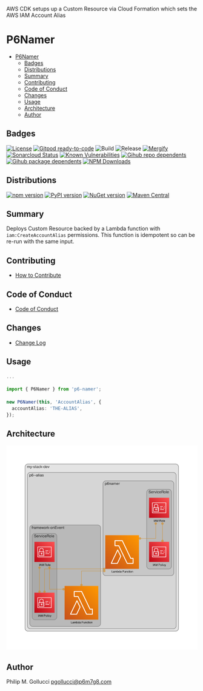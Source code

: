 AWS CDK setups up a Custom Resource via Cloud Formation which sets
the AWS IAM Account Alias

# P6Namer
- [P6Namer](#p6namer)
  - [Badges](#badges)
  - [Distributions](#distributions)
  - [Summary](#summary)
  - [Contributing](#contributing)
  - [Code of Conduct](#code-of-conduct)
  - [Changes](#changes)
  - [Usage](#usage)
  - [Architecture](#architecture)
  - [Author](#author)
## Badges

[![License](https://img.shields.io/badge/License-Apache%202.0-yellowgreen.svg)](https://opensource.org/licenses/Apache-2.0)
[![Gitpod ready-to-code](https://img.shields.io/badge/Gitpod-ready--to--code-blue?logo=gitpod)](https://gitpod.io/#https://github.com/p6m7g8/p6-namer)
![Build](https://github.com/p6m7g8/p6-namer/workflows/Build/badge.svg)
![Release](https://github.com/p6m7g8/p6-namer/workflows/Release/badge.svg)
[![Mergify](https://img.shields.io/endpoint.svg?url=https://gh.mergify.io/badges/p6m7g8/p6-namer/&style=flat)](https://mergify.io)
[![Sonarcloud Status](https://sonarcloud.io/api/project_badges/measure?project=p6m7g8_p6-namer&metric=alert_status)](https://sonarcloud.io/dashboard?id=p6m7g8_p6-namer)
[![Known Vulnerabilities](https://snyk.io/test/github/p6m7g8/p6-namer/badge.svg?targetFile=package.json)](https://snyk.io/test/github/p6m7g8/p6-namer?targetFile=package.json)
[![Gihub repo dependents](https://badgen.net/github/dependents-repo/p6m7g8/p6-namer)](https://github.com/p6m7g8/p6-namer/network/dependents?dependent_type=REPOSITORY)
[![Gihub package dependents](https://badgen.net/github/dependents-pkg/p6m7g8/p6-namer)](https://github.com/p6m7g8/p6-namer/network/dependents?dependent_type=PACKAGE)
[![NPM Downloads](https://img.shields.io/npm/dw/p6-namer)](https://img.shields.io/npm/dw/p6-namer)

## Distributions

[![npm version](https://badge.fury.io/js/p6-namer.svg)](https://badge.fury.io/js/p6-namer)
[![PyPI version](https://badge.fury.io/py/p6-namer.svg)](https://badge.fury.io/py/p6-namer)
[![NuGet version](https://badge.fury.io/nu/P6m7g8.P6Namer.svg)](https://badge.fury.io/nu/P6m7g8.P6Namer)
[![Maven Central](https://maven-badges.herokuapp.com/maven-central/com.github.p6m7g8/p6-namer/badge.svg)](https://maven-badges.herokuapp.com/maven-central/com.github.p6m7g8/p6-namer)

## Summary

Deploys Custom Resource backed by a Lambda function with `iam:CreateAccountAlias` permissions.
This function is idempotent so can be re-run with the same input.

## Contributing

- [How to Contribute](CONTRIBUTING.md)

## Code of Conduct

- [Code of Conduct](CODE_OF_CONDUCT.md)

## Changes

- [Change Log](CHANGELOG.md)

## Usage
```ts
...

import { P6Namer } from 'p6-namer';

new P6Namer(this, 'AccountAlias', {
  accountAlias: 'THE-ALIAS',
});
```

## Architecture

![./assets/diagram.png](./assets/diagram.png)

## Author

Philip M. Gollucci <pgollucci@p6m7g8.com>

